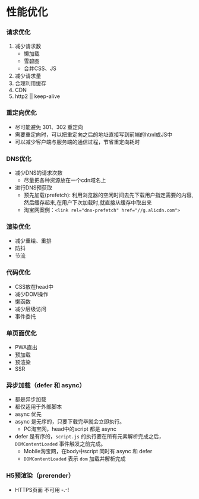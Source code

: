 # 性能优化

### 请求优化

1. 减少请求数
    - 懒加载
    - 雪碧图
    - 合并CSS、JS
2. 减少请求量
3. 合理利用缓存
4. CDN 
5. http2 || keep-alive

### 重定向优化

* 尽可能避免 301、302 重定向
* 需要重定向时，可以把重定向之后的地址直接写到前端的html或JS中
* 可以减少客户端与服务端的通信过程，节省重定向耗时

### DNS优化

* 减少DNS的请求次数
    - 尽量把各种资源放在一个cdn域名上
* 进行DNS预获取
    - 预先加载(prefetch): 利用浏览器的空闲时间去先下载用户指定需要的内容,然后缓存起来,在用户下次加载时,就直接从缓存中取出来
    - 淘宝网案例：`<link rel="dns-prefetch" href="//g.alicdn.com">`

### 渲染优化

* 减少重绘、重排
* 防抖
* 节流

### 代码优化

* CSS放在head中
* 减少DOM操作
* 懒函数
* 减少层级访问
* 事件委托

### 单页面优化
* PWA直出
* 预加载
* 预渲染
* SSR

### 异步加载（defer 和 async）
* 都是异步加载
* 都仅适用于外部脚本
* async 优先
* async 是无序的，只要下载完毕就会立即执行。
  * PC淘宝网，head中的script 都是 async
* defer 是有序的，`script.js` 的执行要在所有元素解析完成之后，`DOMContentLoaded` 事件触发之前完成。
  * Mobile淘宝网，在body中script 同时有 async 和 defer
  * `DOMContentLoaded` 表示 `dom` 加载并解析完成

### H5预渲染（prerender）
* HTTPS页面 不可用 -.-!

